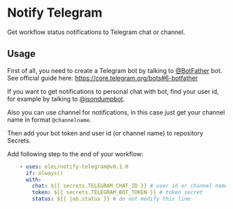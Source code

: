 # Notify Telegram

Get workflow status notifications to Telegram chat or channel.

## Usage

First of all, you need to create a Telegram bot by talking to [@BotFather](https://t.me/botfather) bot. See official guide here: https://core.telegram.org/bots#6-botfather

If you want to get notifications to personal chat with bot, find your user id, for example by talking to [@jsondumpbot](https://t.me/jsondumpbot).

Also you can use channel for notifications, in this case just get your channel name in format `@channelname`.

Then add your bot token and user id (or channel name) to repository Secrets.

Add following step to the end of your workflow:

```yaml
    - uses: elec/notify-telegram@v0.1.0
      if: always()
      with:
        chat: ${{ secrets.TELEGRAM_CHAT_ID }} # user id or channel name secret
        token: ${{ secrets.TELEGRAM_BOT_TOKEN }} # token secret
        status: ${{ job.status }} # do not modify this line
```
